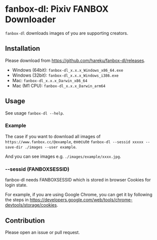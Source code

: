 # fanbox-dl: Pixiv FANBOX Downloader

`fanbox-dl` downloads images of you are supporting creators.

## Installation

Please download from https://github.com/hareku/fanbox-dl/releases.

- Windows (64bit): `fanbox-dl_x.x.x_Windows_x86_64.exe`
- Windows (32bit): `fanbox-dl_x.x.x_Windows_i386.exe`
- Mac: `fanbox-dl_x.x.x_Darwin_x86_64`
- Mac (M1 CPU): `fanbox-dl_x.x.x_Darwin_arm64`

## Usage

See usage `fanbox-dl --help`.

### Example

The case if you want to download all images of `https://www.fanbox.cc/@example`, execute `fanbox-dl --sessid xxxxx --save-dir ./images --user example`.

And you can see images e.g. `./images/example/xxxx.jpg`.

### --sessid (FANBOXSESSID)

fanbox-dl needs FANBOXSESSID which is stored in browser Cookies for login state.

For example, if you are using Google Chrome, you can get it by following the steps in https://developers.google.com/web/tools/chrome-devtools/storage/cookies.

## Contribution

Please open an issue or pull request.
